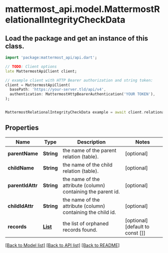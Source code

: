 # mattermost_api.model.MattermostRelationalIntegrityCheckData

## Load the package and get an instance of this class.
```dart
import 'package:mattermost_api/api.dart';

// TODO: Client options
late MattermostApiClient client;

// example client with HTTP Bearer authorization and string token:
client = MattermostApiClient(
  basePath: 'https://your-server.tld/api/v4',
  authentication: MattermostHttpBearerAuthentication('YOUR TOKEN'),
);


MattermostRelationalIntegrityCheckData example = await client.relationalIntegrityCheckData.FUNCTION_THAT_RETURNS_THIS_CLASS();

```

## Properties
Name | Type | Description | Notes
------------ | ------------- | ------------- | -------------
**parentName** | **String** | the name of the parent relation (table). | [optional] 
**childName** | **String** | the name of the child relation (table). | [optional] 
**parentIdAttr** | **String** | the name of the attribute (column) containing the parent id. | [optional] 
**childIdAttr** | **String** | the name of the attribute (column) containing the child id. | [optional] 
**records** | [**List<MattermostOrphanedRecord>**](MattermostOrphanedRecord.md) | the list of orphaned records found. | [optional] [default to const []]

[[Back to Model list]](../GENERATED_README.md#documentation-for-models) [[Back to API list]](../GENERATED_README.md#documentation-for-api-endpoints) [[Back to README]](../GENERATED_README.md)


